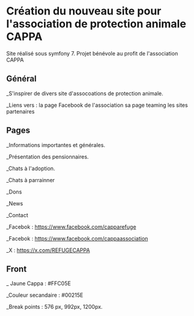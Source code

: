 # Création du nouveau site pour l'association de protection animale CAPPA

Site réalisé sous symfony 7. Projet bénévole au profit de l'association CAPPA

## Général

_S'inspirer de divers site d'assocoations de protection animale.

_Liens vers :   la page Facebook de l'association
                sa page teaming
                les sites partenaires

## Pages 

_Informations importantes et générales.

_Présentation des pensionnaires.

_Chats à l'adoption.

_Chats à parrainner

_Dons

_News

_Contact

_Facebok : https://www.facebook.com/capparefuge

_Facebok : https://www.facebook.com/cappaassociation

_X : https://x.com/REFUGECAPPA

## Front

_ Jaune Cappa : #FFC05E

_Couleur secandaire : #00215E

_Break points : 576 px, 992px, 1200px.
